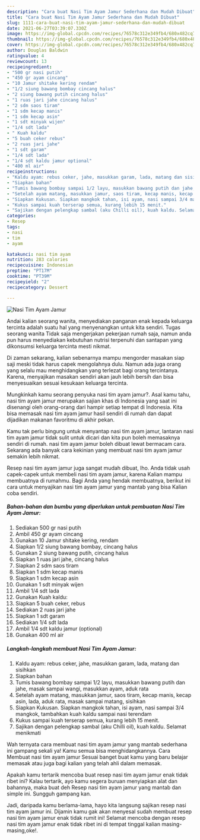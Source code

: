 ```yaml
---
description: "Cara buat Nasi Tim Ayam Jamur Sederhana dan Mudah Dibuat"
title: "Cara buat Nasi Tim Ayam Jamur Sederhana dan Mudah Dibuat"
slug: 1111-cara-buat-nasi-tim-ayam-jamur-sederhana-dan-mudah-dibuat
date: 2021-06-27T03:39:07.330Z
image: https://img-global.cpcdn.com/recipes/76578c312e349fb4/680x482cq70/nasi-tim-ayam-jamur-foto-resep-utama.jpg
thumbnail: https://img-global.cpcdn.com/recipes/76578c312e349fb4/680x482cq70/nasi-tim-ayam-jamur-foto-resep-utama.jpg
cover: https://img-global.cpcdn.com/recipes/76578c312e349fb4/680x482cq70/nasi-tim-ayam-jamur-foto-resep-utama.jpg
author: Douglas Baldwin
ratingvalue: 4
reviewcount: 13
recipeingredient:
- "500 gr nasi putih"
- "450 gr ayam cincang"
- "10 Jamur shitake kering rendam"
- "1/2 siung bawang bombay cincang halus"
- "2 siung bawang putih cincang halus"
- "1 ruas jari jahe cincang halus"
- "2 sdm saos tiram"
- "1 sdm kecap manis"
- "1 sdm kecap asin"
- "1 sdt minyak wijen"
- "1/4 sdt lada"
- " Kuah kaldu"
- "5 buah ceker rebus"
- "2 ruas jari jahe"
- "1 sdt garam"
- "1/4 sdt lada"
- "1/4 sdt kaldu jamur optional"
- "400 ml air"
recipeinstructions:
- "Kaldu ayam: rebus ceker, jahe, masukkan garam, lada, matang dan sisihkan"
- "Siapkan bahan"
- "Tumis bawang bombay sampai 1/2 layu, masukkan bawang putih dan jahe, masak sampai wangi, masukkan ayam, aduk rata"
- "Setelah ayam matang, masukkan jamur, saos tiram, kecap manis, kecap asin, lada, aduk rata, masak sampai matang, sisihkan"
- "Siapkan Kukusan. Siapkan mangkok tahan, isi ayam, nasi sampai 3/4 mangkok, tambahkan kuah kaldu sampai nasi terendam"
- "Kukus sampai kuah terserap semua, kurang lebih 15 menit."
- "Sajikan dengan pelengkap sambal (aku Chilli oil), kuah kaldu. Selamat menikmati"
categories:
- Resep
tags:
- nasi
- tim
- ayam

katakunci: nasi tim ayam 
nutrition: 283 calories
recipecuisine: Indonesian
preptime: "PT17M"
cooktime: "PT39M"
recipeyield: "2"
recipecategory: Dessert

---
```



![Nasi Tim Ayam Jamur](https://img-global.cpcdn.com/recipes/76578c312e349fb4/680x482cq70/nasi-tim-ayam-jamur-foto-resep-utama.jpg)

Andai kalian seorang wanita, menyediakan panganan enak kepada keluarga tercinta adalah suatu hal yang menyenangkan untuk kita sendiri. Tugas seorang  wanita Tidak saja mengerjakan pekerjaan rumah saja, namun anda pun harus menyediakan kebutuhan nutrisi terpenuhi dan santapan yang dikonsumsi keluarga tercinta mesti nikmat.

Di zaman  sekarang, kalian sebenarnya mampu mengorder masakan siap saji meski tidak harus capek mengolahnya dulu. Namun ada juga orang yang selalu mau menghidangkan yang terlezat bagi orang tercintanya. Karena, menyajikan masakan sendiri akan jauh lebih bersih dan bisa menyesuaikan sesuai kesukaan keluarga tercinta. 



Mungkinkah kamu seorang penyuka nasi tim ayam jamur?. Asal kamu tahu, nasi tim ayam jamur merupakan sajian khas di Indonesia yang saat ini disenangi oleh orang-orang dari hampir setiap tempat di Indonesia. Kita bisa memasak nasi tim ayam jamur hasil sendiri di rumah dan dapat dijadikan makanan favoritmu di akhir pekan.

Kamu tak perlu bingung untuk menyantap nasi tim ayam jamur, lantaran nasi tim ayam jamur tidak sulit untuk dicari dan kita pun boleh memasaknya sendiri di rumah. nasi tim ayam jamur boleh dibuat lewat bermacam cara. Sekarang ada banyak cara kekinian yang membuat nasi tim ayam jamur semakin lebih nikmat.

Resep nasi tim ayam jamur juga sangat mudah dibuat, lho. Anda tidak usah capek-capek untuk membeli nasi tim ayam jamur, karena Kalian mampu membuatnya di rumahmu. Bagi Anda yang hendak membuatnya, berikut ini cara untuk menyajikan nasi tim ayam jamur yang mantab yang bisa Kalian coba sendiri.

<!--inarticleads1-->

##### Bahan-bahan dan bumbu yang diperlukan untuk pembuatan Nasi Tim Ayam Jamur:

1. Sediakan 500 gr nasi putih
1. Ambil 450 gr ayam cincang
1. Gunakan 10 Jamur shitake kering, rendam
1. Siapkan 1/2 siung bawang bombay, cincang halus
1. Gunakan 2 siung bawang putih, cincang halus
1. Siapkan 1 ruas jari jahe, cincang halus
1. Siapkan 2 sdm saos tiram
1. Siapkan 1 sdm kecap manis
1. Siapkan 1 sdm kecap asin
1. Gunakan 1 sdt minyak wijen
1. Ambil 1/4 sdt lada
1. Gunakan  Kuah kaldu:
1. Siapkan 5 buah ceker, rebus
1. Sediakan 2 ruas jari jahe
1. Siapkan 1 sdt garam
1. Sediakan 1/4 sdt lada
1. Ambil 1/4 sdt kaldu jamur (optional)
1. Gunakan 400 ml air




<!--inarticleads2-->

##### Langkah-langkah membuat Nasi Tim Ayam Jamur:

1. Kaldu ayam: rebus ceker, jahe, masukkan garam, lada, matang dan sisihkan
1. Siapkan bahan
1. Tumis bawang bombay sampai 1/2 layu, masukkan bawang putih dan jahe, masak sampai wangi, masukkan ayam, aduk rata
1. Setelah ayam matang, masukkan jamur, saos tiram, kecap manis, kecap asin, lada, aduk rata, masak sampai matang, sisihkan
1. Siapkan Kukusan. Siapkan mangkok tahan, isi ayam, nasi sampai 3/4 mangkok, tambahkan kuah kaldu sampai nasi terendam
1. Kukus sampai kuah terserap semua, kurang lebih 15 menit.
1. Sajikan dengan pelengkap sambal (aku Chilli oil), kuah kaldu. Selamat menikmati




Wah ternyata cara membuat nasi tim ayam jamur yang mantab sederhana ini gampang sekali ya! Kamu semua bisa menghidangkannya. Cara Membuat nasi tim ayam jamur Sesuai banget buat kamu yang baru belajar memasak atau juga bagi kalian yang telah ahli dalam memasak.

Apakah kamu tertarik mencoba buat resep nasi tim ayam jamur enak tidak ribet ini? Kalau tertarik, ayo kamu segera buruan menyiapkan alat dan bahannya, maka buat deh Resep nasi tim ayam jamur yang mantab dan simple ini. Sungguh gampang kan. 

Jadi, daripada kamu berlama-lama, hayo kita langsung sajikan resep nasi tim ayam jamur ini. Dijamin kamu gak akan menyesal sudah membuat resep nasi tim ayam jamur enak tidak rumit ini! Selamat mencoba dengan resep nasi tim ayam jamur enak tidak ribet ini di tempat tinggal kalian masing-masing,oke!.


